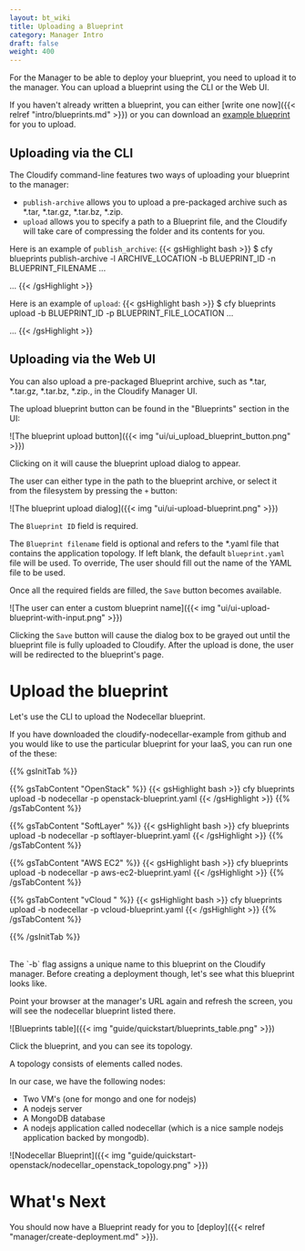 ```yaml
---
layout: bt_wiki
title: Uploading a Blueprint
category: Manager Intro
draft: false
weight: 400
---
```


For the Manager to be able to deploy your blueprint, you need to upload it to the manager. You can upload a blueprint using the CLI or the Web UI.

If you haven't already written a blueprint, you can either [write one now]({{< relref "intro/blueprints.md" >}}) or you can download an [example blueprint](https://github.com/cloudify-examples/nodecellar-auto-scale-auto-heal-blueprint) for you to upload.

## Uploading via the CLI

The Cloudify command-line features two ways of uploading your blueprint to the manager:

 * `publish-archive` allows you to upload a pre-packaged archive such as *.tar, *.tar.gz, *.tar.bz, *.zip.
 * `upload` allows you to specify a path to a Blueprint file, and the Cloudify will take care of compressing the folder and its contents for you.

Here is an example of `publish_archive`:
{{< gsHighlight  bash >}}
$ cfy blueprints publish-archive -l ARCHIVE_LOCATION -b BLUEPRINT_ID -n BLUEPRINT_FILENAME
...

...
{{< /gsHighlight >}}

Here is an example of `upload`:
{{< gsHighlight  bash >}}
$ cfy blueprints upload -b BLUEPRINT_ID -p BLUEPRINT_FILE_LOCATION
...

...
{{< /gsHighlight >}}


## Uploading via the Web UI

You can also upload a pre-packaged Blueprint archive, such as *.tar, *.tar.gz, *.tar.bz, *.zip., in the Cloudify Manager UI.

The upload blueprint button can be found in the "Blueprints" section in the UI:

![The blueprint upload button]({{< img "ui/ui_upload_blueprint_button.png" >}})

Clicking on it will cause the blueprint upload dialog to appear.

The user can either type in the path to the blueprint archive, or select it from the filesystem by pressing the `+` button:

![The blueprint upload dialog]({{< img "ui/ui-upload-blueprint.png" >}})

The `Blueprint ID` field is required.

The `Blueprint filename` field is optional and refers to the *.yaml file that contains the application topology. If left blank, the default `blueprint.yaml` file will be used. To override, The user should fill out the name of the YAML file to be used.

Once all the required fields are filled, the `Save` button becomes available.

![The user can enter a custom blueprint name]({{< img "ui/ui-upload-blueprint-with-input.png" >}})

Clicking the `Save` button will cause the dialog box to be grayed out until the blueprint file is fully uploaded to Cloudify. After the upload is done, the user will be redirected to the blueprint's page.

# Upload the blueprint

Let's use the CLI to upload the Nodecellar blueprint.

If you have downloaded the cloudify-nodecellar-example from github and you would like to use the particular blueprint for your IaaS, you can run one of the these:

  {{% gsInitTab %}}

  {{% gsTabContent "OpenStack" %}}
  {{< gsHighlight  bash >}}
  cfy blueprints upload -b nodecellar -p openstack-blueprint.yaml
  {{< /gsHighlight >}}
  {{% /gsTabContent %}}

  {{% gsTabContent "SoftLayer" %}}
  {{< gsHighlight  bash >}}
  cfy blueprints upload -b nodecellar -p softlayer-blueprint.yaml
  {{< /gsHighlight >}}
  {{% /gsTabContent %}}

  {{% gsTabContent "AWS EC2" %}}
  {{< gsHighlight  bash >}}
  cfy blueprints upload -b nodecellar -p aws-ec2-blueprint.yaml
  {{< /gsHighlight >}}
  {{% /gsTabContent %}}

  {{% gsTabContent "vCloud " %}}
  {{< gsHighlight  bash >}}
  cfy blueprints upload -b nodecellar -p vcloud-blueprint.yaml
  {{< /gsHighlight >}}
  {{% /gsTabContent %}}

  {{% /gsInitTab %}}


<br/>
The `-b` flag assigns a unique name to this blueprint on the Cloudify manager. Before creating a deployment though, let's see what this blueprint looks like.

Point your browser at the manager's URL again and refresh the screen, you will see the nodecellar blueprint listed there.

  ![Blueprints table]({{< img "guide/quickstart/blueprints_table.png" >}})

Click the blueprint, and you can see its topology.

A topology consists of elements called nodes.

In our case, we have the following nodes:

  * Two VM's (one for mongo and one for nodejs)
  * A nodejs server
  * A MongoDB database
  * A nodejs application called nodecellar (which is a nice sample nodejs application backed by mongodb).

  ![Nodecellar Blueprint]({{< img "guide/quickstart-openstack/nodecellar_openstack_topology.png" >}})


# What's Next

You should now have a Blueprint ready for you to [deploy]({{< relref "manager/create-deployment.md" >}}).
